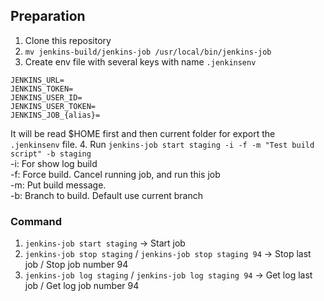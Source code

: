 ## Preparation
1. Clone this repository
2. `mv jenkins-build/jenkins-job /usr/local/bin/jenkins-job`
3. Create env file with several keys with name `.jenkinsenv`
```
JENKINS_URL=
JENKINS_TOKEN=
JENKINS_USER_ID=
JENKINS_USER_TOKEN=
JENKINS_JOB_{alias}=
```
It will be read $HOME first and then current folder for export the `.jenkinsenv` file.
4. Run `jenkins-job start staging -i -f -m "Test build script" -b staging`
<br/>-i: For show log build
<br/>-f: Force build. Cancel running job, and run this job
<br/>-m: Put build message.
<br/>-b: Branch to build. Default use current branch

### Command
1. `jenkins-job start staging` -> Start job
2. `jenkins-job stop staging` / `jenkins-job stop staging 94` -> Stop last job / Stop job number 94
3. `jenkins-job log staging` / `jenkins-job log staging 94` -> Get log last job / Get log job number 94
